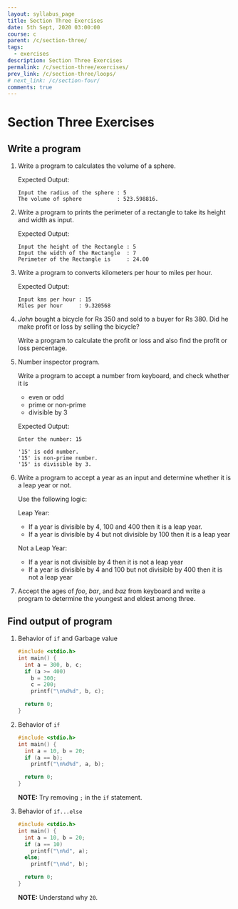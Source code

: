 ```yaml
---
layout: syllabus_page
title: Section Three Exercises
date: 5th Sept, 2020 03:00:00
course: c
parent: /c/section-three/
tags:
  - exercises
description: Section Three Exercises
permalink: /c/section-three/exercises/
prev_link: /c/section-three/loops/
# next_link: /c/section-four/
comments: true
---
```


# Section Three Exercises

## Write a program

1. Write a program to calculates the volume of a sphere.

    Expected Output:

    ```shell
    Input the radius of the sphere : 5
    The volume of sphere           : 523.598816.
    ```

2. Write a program to prints the perimeter of a rectangle to take its height and width as input.

    Expected Output:

    ```shell
    Input the height of the Rectangle : 5
    Input the width of the Rectangle  : 7
    Perimeter of the Rectangle is     : 24.00
    ```

3. Write a program to converts kilometers per hour to miles per hour.

    Expected Output:

    ```shell
    Input kms per hour : 15
    Miles per hour     : 9.320568
    ```

4. _John_ bought a bicycle for Rs 350 and sold to a buyer for Rs 380.
   Did he make profit or loss by selling the bicycle?

   Write a program to calculate the profit or loss and also find the profit or loss percentage.

5. Number inspector program.

   Write a program to accept a number from keyboard, and check whether it is
   - even or odd
   - prime or non-prime
   - divisible by 3

   Expected Output:

   ```shell
   Enter the number: 15

   '15' is odd number.
   '15' is non-prime number.
   '15' is divisible by 3.
   ```

6. Write a program to accept a year as an input and determine whether it is a leap year or not.

   Use the following logic:

   Leap Year:

   - If a year is divisible by 4, 100 and 400 then it is a leap year.
   - If a year is divisible by 4 but not divisible by 100 then it is a leap year

   Not a Leap Year:

   - If a year is not divisible by 4 then it is not a leap year
   - If a year is divisible by 4 and 100 but not divisible by 400 then it is not a leap year

7. Accept the ages of _foo_, _bar_, and _baz_ from keyboard and write a program to determine the youngest
   and eldest among three.

## Find output of program

1. Behavior of `if` and Garbage value

    ```c
    #include <stdio.h>
    int main() {
      int a = 300, b, c;
      if (a >= 400)
        b = 300;
        c = 200;
        printf("\n%d%d", b, c);

      return 0;
    }
    ```

2. Behavior of `if`

    ```c
    #include <stdio.h>
    int main() {
      int a = 10, b = 20;
      if (a == b);
        printf("\n%d%d", a, b);

      return 0;
    }
    ```

    __NOTE:__ Try removing `;` in the `if` statement.

3. Behavior of `if...else`

    ```c
    #include <stdio.h>
    int main() {
      int a = 10, b = 20;
      if (a == 10)
        printf("\n%d", a);
      else;
        printf("\n%d", b);

      return 0;
    }
    ```

    __NOTE:__ Understand why `20`.
